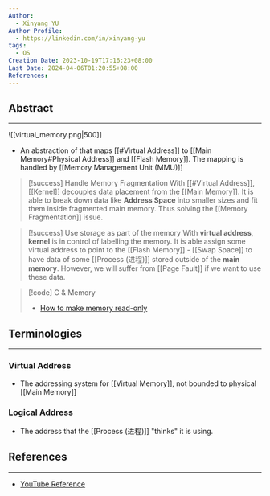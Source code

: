 ```yaml
---
Author:
  - Xinyang YU
Author Profile:
  - https://linkedin.com/in/xinyang-yu
tags:
  - OS
Creation Date: 2023-10-19T17:16:23+08:00
Last Date: 2024-04-06T01:20:55+08:00
References: 
---
```

## Abstract
---
![[virtual_memory.png|500]]

- An abstraction of that maps [[#Virtual Address]] to [[Main Memory#Physical Address]] and [[Flash Memory]]. The mapping is handled by [[Memory Management Unit (MMU)]]


>[!success] Handle Memory Fragmentation
> With [[#Virtual Address]], [[Kernel]] decouples data placement from the [[Main Memory]]. It is able to break down data like **Address Space** into smaller sizes and fit them inside fragmented main memory. Thus solving the [[Memory Fragmentation]] issue.

>[!success] Use storage as part of the memory
> With **virtual address**, **kernel** is in control of labelling the memory. It is able assign some virtual address to point to the [[Flash Memory]] - [[Swap Space]] to have data of some [[Process (进程)]] stored outside of the **main memory**. However, we will suffer from [[Page Fault]] if we want to use these data.


>[!code] C & Memory
> - [How to make memory read-only](https://youtu.be/AYSISa95oJE?si=3FJPQoTuLC5MHei8)


## Terminologies
---
### Virtual Address
- The addressing system for [[Virtual Memory]], not bounded to physical [[Main Memory]]
### Logical Address
- The address that the [[Process (进程)]] "thinks" it is using.


## References
---
- [YouTube Reference](https://youtu.be/2quKyPnUShQ?si=1jc9zDESuSoje2XC)